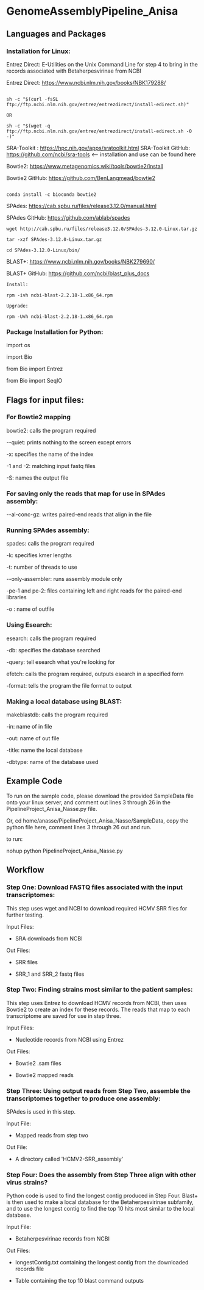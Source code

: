 # GenomeAssemblyPipeline_Anisa

## Languages and Packages

### Installation for Linux: 

Entrez Direct: E-Utilities on the Unix Command Line for step 4 to bring in the records associated with Betaherpesvirinae from NCBI 

Entrez Direct: https://www.ncbi.nlm.nih.gov/books/NBK179288/ 
```

sh -c "$(curl -fsSL ftp://ftp.ncbi.nlm.nih.gov/entrez/entrezdirect/install-edirect.sh)"

OR

sh -c "$(wget -q ftp://ftp.ncbi.nlm.nih.gov/entrez/entrezdirect/install-edirect.sh -O -)"
```

SRA-Toolkit : https://hpc.nih.gov/apps/sratoolkit.html 
SRA-Toolkit GitHub: https://github.com/ncbi/sra-tools <-- installation and use can be found here 


Bowtie2: https://www.metagenomics.wiki/tools/bowtie2/install

Bowtie2 GitHub: https://github.com/BenLangmead/bowtie2

```

conda install -c bioconda bowtie2

```

SPAdes: https://cab.spbu.ru/files/release3.12.0/manual.html

SPAdes GitHub: https://github.com/ablab/spades

```
wget http://cab.spbu.ru/files/release3.12.0/SPAdes-3.12.0-Linux.tar.gz

tar -xzf SPAdes-3.12.0-Linux.tar.gz

cd SPAdes-3.12.0-Linux/bin/
```

BLAST+: https://www.ncbi.nlm.nih.gov/books/NBK279690/

BLAST+ GitHub: https://github.com/ncbi/blast_plus_docs

```
Install:

rpm -ivh ncbi-blast-2.2.18-1.x86_64.rpm

Upgrade:

rpm -Uvh ncbi-blast-2.2.18-1.x86_64.rpm

```

### Package Installation for Python: 


import os

import Bio

from Bio import Entrez 

from Bio import SeqIO


## Flags for input files: 

### For Bowtie2 mapping 

bowtie2: calls the program required 

--quiet: prints nothing to the screen except errors 

-x: specifies the name of the index 

-1 and -2: matching input fastq files 

-S: names the output file 


### For saving only the reads that map for use in SPAdes assembly: 

--al-conc-gz: writes paired-end reads that align in the file 


### Running SPAdes assembly: 

spades: calls the program required 

-k: specifies kmer lengths  

-t: number of threads to use

--only-assembler: runs assembly module only

-pe-1 and pe-2: files containing left and right reads for the paired-end libraries 

-o : name of outfile


### Using Esearch: 

esearch: calls the program required 

-db: specifies the database searched 

-query: tell esearch what you're looking for 

efetch: calls the program required, outputs esearch in a specified form 

-format: tells the program the file format to output 



### Making a local database using BLAST: 

makeblastdb: calls the program required 

-in: name of in file 

-out: name of out file 

-title: name the local database 

-dbtype: name of the database used 


## Example Code
To run on the sample code, please download the provided SampleData file onto your linux server, and comment out lines 3 through 26 in the PipelineProject_Anisa_Nasse.py file. 

Or, cd home/anasse/PipelineProject_Anisa_Nasse/SampleData, copy the python file here, comment lines 3 through 26 out and run.  

to run: 

nohup python PipelineProject_Anisa_Nasse.py

## Workflow

### Step One: Download FASTQ files associated with the input transcriptomes: 

This step uses wget and NCBI to download required HCMV SRR files for further testing. 

Input Files: 

- SRA downloads from NCBI 

Out Files: 

- SRR files 

- SRR_1 and SRR_2 fastq files 

### Step Two: Finding strains most similar to the patient samples: 

This step uses Entrez to download HCMV records from NCBI, then uses Bowtie2 to create an index for these records. 
The reads that map to each transcriptome are saved for use in step three. 

Input Files: 

- Nucleotide records from NCBI using Entrez

Out Files: 

- Bowtie2 .sam files 

- Bowtie2 mapped reads  

### Step Three: Using output reads from Step Two, assemble the transcriptomes together to produce one assembly: 

SPAdes is used in this step. 

Input File: 

- Mapped reads from step two 

Out File: 

- A directory called 'HCMV2-SRR_assembly' 

### Step Four: Does the assembly from Step Three align with other virus strains? 

Python code is used to find the longest contig produced in Step Four. Blast+ is then used to make a local database for the 
Betaherpesvirinae subfamily, and to use the longest contig to find the top 10 hits most similar to the local database. 

Input File: 

- Betaherpesvirinae records from NCBI

Out Files: 

- longestContig.txt containing the longest contig from the downloaded records file 

- Table containing the top 10 blast command outputs 



